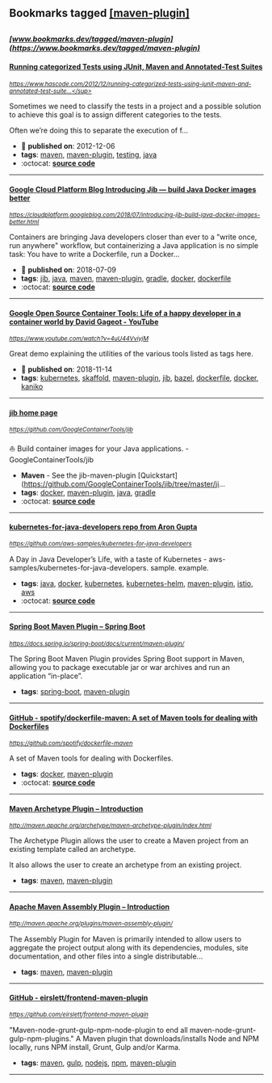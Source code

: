 ## Bookmarks tagged [[maven-plugin]](https://www.bookmarks.dev/search?q=[maven-plugin])

_<sup><sup>[www.bookmarks.dev/tagged/maven-plugin](https://www.bookmarks.dev/tagged/maven-plugin)</sup></sup>_
---
#### [Running categorized Tests using JUnit, Maven and Annotated-Test Suites](https://www.hascode.com/2012/12/running-categorized-tests-using-junit-maven-and-annotated-test-suites/)
_<sup>https://www.hascode.com/2012/12/running-categorized-tests-using-junit-maven-and-annotated-test-suite...</sup>_

Sometimes we need to classify the tests in a project and a possible solution to achieve this goal is to assign different categories to the tests.

Often we’re doing this to separate the execution of f...
* :calendar: **published on**: 2012-12-06
* **tags**: [maven](../tagged/maven.md), [maven-plugin](../tagged/maven-plugin.md), [testing](../tagged/testing.md), [java](../tagged/java.md)
* :octocat: **[source code](https://bitbucket.org/hascode/junit-category-selection/)**
---
#### [Google Cloud Platform Blog Introducing Jib — build Java Docker images better](https://cloudplatform.googleblog.com/2018/07/introducing-jib-build-java-docker-images-better.html)
_<sup>https://cloudplatform.googleblog.com/2018/07/introducing-jib-build-java-docker-images-better.html</sup>_

Containers are bringing Java developers closer than ever to a "write once, run anywhere" workflow, but containerizing a Java application is no simple task: You have to write a Dockerfile, run a Docker...
* :calendar: **published on**: 2018-07-09
* **tags**: [jib](../tagged/jib.md), [java](../tagged/java.md), [maven](../tagged/maven.md), [maven-plugin](../tagged/maven-plugin.md), [gradle](../tagged/gradle.md), [docker](../tagged/docker.md), [dockerfile](../tagged/dockerfile.md)
* :octocat: **[source code](https://github.com/GoogleContainerTools/jib)**
---
#### [Google Open Source Container Tools: Life of a happy developer in a container world  by  David Gageot - YouTube](https://www.youtube.com/watch?v=4uU44VviyjM)
_<sup>https://www.youtube.com/watch?v=4uU44VviyjM</sup>_

Great demo explaining the utilities of the various tools listed as tags here. 
* :calendar: **published on**: 2018-11-14
* **tags**: [kubernetes](../tagged/kubernetes.md), [skaffold](../tagged/skaffold.md), [maven-plugin](../tagged/maven-plugin.md), [jib](../tagged/jib.md), [bazel](../tagged/bazel.md), [dockerfile](../tagged/dockerfile.md), [docker](../tagged/docker.md), [kaniko](../tagged/kaniko.md)
---
#### [jib home page](https://github.com/GoogleContainerTools/jib)
_<sup>https://github.com/GoogleContainerTools/jib</sup>_

:sailboat: Build container images for your Java applications. - GoogleContainerTools/jib

* **Maven** - See the jib-maven-plugin [Quickstart](https://github.com/GoogleContainerTools/jib/tree/master/ji...
* **tags**: [docker](../tagged/docker.md), [maven-plugin](../tagged/maven-plugin.md), [java](../tagged/java.md), [gradle](../tagged/gradle.md)
* :octocat: **[source code](https://github.com/GoogleContainerTools/jib)**
---
#### [kubernetes-for-java-developers repo from Aron Gupta](https://github.com/aws-samples/kubernetes-for-java-developers)
_<sup>https://github.com/aws-samples/kubernetes-for-java-developers</sup>_

A Day in Java Developer’s Life, with a taste of Kubernetes - aws-samples/kubernetes-for-java-developers. sample. example.
* **tags**: [java](../tagged/java.md), [docker](../tagged/docker.md), [kubernetes](../tagged/kubernetes.md), [kubernetes-helm](../tagged/kubernetes-helm.md), [maven-plugin](../tagged/maven-plugin.md), [istio](../tagged/istio.md), [aws](../tagged/aws.md)
* :octocat: **[source code](https://github.com/aws-samples/kubernetes-for-java-developers)**
---
#### [Spring Boot Maven Plugin – Spring Boot](https://docs.spring.io/spring-boot/docs/current/maven-plugin/)
_<sup>https://docs.spring.io/spring-boot/docs/current/maven-plugin/</sup>_

The Spring Boot Maven Plugin provides Spring Boot support in Maven, allowing you to package executable jar or war archives and run an application “in-place”.
* **tags**: [spring-boot](../tagged/spring-boot.md), [maven-plugin](../tagged/maven-plugin.md)
---
#### [GitHub - spotify/dockerfile-maven: A set of Maven tools for dealing with Dockerfiles](https://github.com/spotify/dockerfile-maven)
_<sup>https://github.com/spotify/dockerfile-maven</sup>_

A set of Maven tools for dealing with Dockerfiles. 
* **tags**: [docker](../tagged/docker.md), [maven-plugin](../tagged/maven-plugin.md)
* :octocat: **[source code](https://github.com/spotify/dockerfile-maven)**
---
#### [Maven Archetype Plugin – Introduction](http://maven.apache.org/archetype/maven-archetype-plugin/index.html)
_<sup>http://maven.apache.org/archetype/maven-archetype-plugin/index.html</sup>_

The Archetype Plugin allows the user to create a Maven project from an existing template called an archetype.

It also allows the user to create an archetype from an existing project.
* **tags**: [maven](../tagged/maven.md), [maven-plugin](../tagged/maven-plugin.md)
---
#### [Apache Maven Assembly Plugin – Introduction](http://maven.apache.org/plugins/maven-assembly-plugin/)
_<sup>http://maven.apache.org/plugins/maven-assembly-plugin/</sup>_

The Assembly Plugin for Maven is primarily intended to allow users to aggregate the project output along with its dependencies, modules, site documentation, and other files into a single distributable...
* **tags**: [maven](../tagged/maven.md), [maven-plugin](../tagged/maven-plugin.md)
---
#### [GitHub - eirslett/frontend-maven-plugin](https://github.com/eirslett/frontend-maven-plugin)
_<sup>https://github.com/eirslett/frontend-maven-plugin</sup>_

"Maven-node-grunt-gulp-npm-node-plugin to end all maven-node-grunt-gulp-npm-plugins." A Maven plugin that downloads/installs Node and NPM locally, runs NPM install, Grunt, Gulp and/or Karma.
* **tags**: [maven](../tagged/maven.md), [gulp](../tagged/gulp.md), [nodejs](../tagged/nodejs.md), [npm](../tagged/npm.md), [maven-plugin](../tagged/maven-plugin.md)
---
